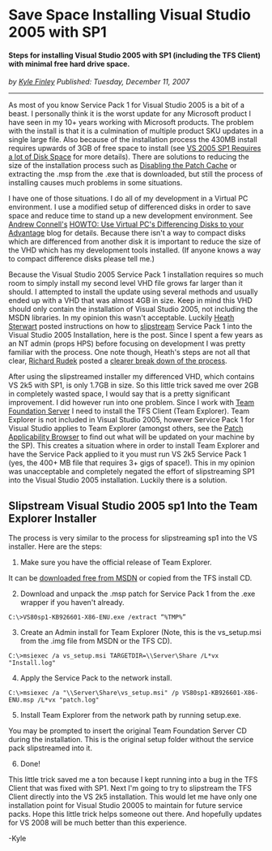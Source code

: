 # Save Space Installing Visual Studio 2005 with SP1
#### Steps for installing Visual Studio 2005 with SP1 (including the TFS Client) with minimal free hard drive space.

*<div class="article-meta-data"> by <span class="article-meta-author" itemprop="author"><a href="https://twitter.com/kfinley" target="_blank" title="kfinley on Twitter">Kyle Finley</a></span> Published: <time itemprop="pubdate" datetime="12/11/2007 5:44:00 PM">Tuesday, December 11, 2007</time></div>*

---

As most of you know Service Pack 1 for Visual Studio 2005 is a bit of a beast. I personally think it is the worst update for any Microsoft product I have seen in my 10+ years working with Microsoft products. The problem with the install is that it is a culmination of multiple product SKU updates in a single large file. Also because of the installation process the 430MB install requires upwards of 3GB of free space to install (see [VS 2005 SP1 Requires a lot of Disk Space](http://blogs.msdn.com/heaths/archive/2006/10/06/VS-2005-SP1-Requires-a-lot-of-Disk-Space.aspx) for more details). There are solutions to reducing the size of the installation process such as [Disabling the Patch Cache](http://blogs.msdn.com/heaths/archive/2006/11/28/save-time-and-space-for-vs-2005-sp1-by-disabling-the-patch-cache.aspx) or extracting the .msp from the .exe that is downloaded, but still the process of installing causes much problems in some situations.

I have one of those situations. I do all of my development in a Virtual PC environment. I use a modified setup of differenced disks in order to save space and reduce time to stand up a new development environment. See [Andrew Connell's](http://www.andrewconnell.com/blog/Default.aspx) [HOWTO: Use Virtual PC's Differencing Disks to your Advantage](http://www.andrewconnell.com/blog/articles/UseVirtualPCsDifferencingDisksToYourAdvantage.aspx) blog for details. Because there isn't a way to compact disks which are differenced from another disk it is important to reduce the size of the VHD which has my development tools installed. (If anyone knows a way to compact difference disks please tell me.)

Because the Visual Studio 2005 Service Pack 1 installation requires so much room to simply install my second level VHD file grows far larger than it should. I attempted to install the update using several methods and usually ended up with a VHD that was almost 4GB in size. Keep in mind this VHD should only contain the installation of Visual Studio 2005, not including the MSDN libraries. In my opinion this wasn't acceptable. Luckily [Heath Sterwart](http://blogs.msdn.com/heaths/) posted instructions on how to [slipstream](http://en.wikipedia.org/wiki/Slipstream_(computing)) Service Pack 1 into the Visual Studio 2005 Installation, here is the post. Since I spent a few years as an NT admin (props HPS) before focusing on development I was pretty familiar with the process. One note though, Heath's steps are not all that clear, [Richard Rudek](http://richardrudek.spaces.live.com/default.aspx) posted a [clearer break down of the process](http://richardrudek.spaces.live.com/blog/cns!8B65F3DE0BE797AA!185.entry).

After using the slipstreamed installer my differenced VHD, which contains VS 2k5 with SP1, is only 1.7GB in size. So this little trick saved me over 2GB in completely wasted space, I would say that is a pretty significant improvement. I did however run into one problem. Since I work with [Team Foundation Server](http://msdn2.microsoft.com/en-us/teamsystem/aa718825.aspx) I need to install the TFS Client (Team Explorer). Team Explorer is not included in Visual Studio 2005, however Service Pack 1 for Visual Studio applies to Team Explorer (amongst others, see the [Patch Applicability Browser](http://blogs.msdn.com/heaths/pages/pab.aspx) to find out what will be updated on your machine by the SP). This creates a situation where in order to install Team Explorer and have the Service Pack applied to it you must run VS 2k5 Service Pack 1 (yes, the 400+ MB file that requires 3+ gigs of space!). This in my opinion was unacceptable and completely negated the effort of slipstreaming SP1 into the Visual Studio 2005 installation. Luckily there is a solution.


## Slipstream Visual Studio 2005 sp1 Into the Team Explorer Installer

The process is very similar to the process for slipstreaming sp1 into the VS installer. Here are the steps:

1. Make sure you have the official release of Team Explorer.

It can be [downloaded free from MSDN](http://download.microsoft.com/download/2/a/d/2ad44873-8ccb-4a1b-9c0d-23224b3ba34c/VSTFClient.img) or copied from the TFS install CD.

2. Download and unpack the .msp patch for Service Pack 1 from the .exe wrapper if you haven't already.

`C:\>VS80sp1-KB926601-X86-ENU.exe /extract “%TMP%”`

3. Create an Admin install for Team Explorer (Note, this is the vs_setup.msi from the .img file from MSDN or the TFS CD).

`C:\>msiexec /a vs_setup.msi TARGETDIR=\\Server\Share /L*vx "Install.log"`

4. Apply the Service Pack to the network install.

`C:\>msiexec /a "\\Server\Share\vs_setup.msi" /p VS80sp1-KB926601-X86-ENU.msp /L*vx "patch.log"`

5. Install Team Explorer from the network path by running setup.exe.

You may be prompted to insert the original Team Foundation Server CD during the installation. This is the original setup folder without the service pack slipstreamed into it.

6. Done!

This little trick saved me a ton because I kept running into a bug in the TFS Client that was fixed with SP1. Next I'm going to try to slipstream the TFS Client directly into the VS 2k5 installation. This would let me have only one installation point for Visual Studio 20005 to maintain for future service packs. Hope this little trick helps someone out there. And hopefully updates for VS 2008 will be much better than this experience.

-Kyle
